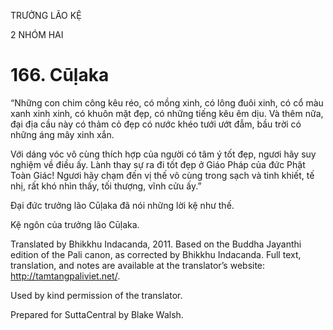 TRƯỞNG LÃO KỆ

2 NHÓM HAI

# 166\. Cūḷaka

“Những con chim công kêu réo, có mồng xinh, có lông đuôi xinh, có cổ màu xanh xinh xinh, có khuôn mặt đẹp, có những tiếng kêu êm dịu. Và thêm nữa, đại địa cầu này có thảm cỏ đẹp có nước khéo tưới ướt đẫm, bầu trời có những áng mây xinh xắn.

Với dáng vóc vô cùng thích hợp của người có tâm ý tốt đẹp, ngươi hãy suy nghiệm về điều ấy. Lành thay sự ra đi tốt đẹp ở Giáo Pháp của đức Phật Toàn Giác! Ngươi hãy chạm đến vị thế vô cùng trong sạch và tinh khiết, tế nhị, rất khó nhìn thấy, tối thượng, vĩnh cửu ấy.”

Đại đức trưởng lão Cūḷaka đã nói những lời kệ như thế.

Kệ ngôn của trưởng lão Cūḷaka.

Translated by Bhikkhu Indacanda, 2011. Based on the Buddha Jayanthi edition of the Pali canon, as corrected by Bhikkhu Indacanda. Full text, translation, and notes are available at the translator’s website: http://tamtangpaliviet.net/.

Used by kind permission of the translator.

Prepared for SuttaCentral by Blake Walsh.
